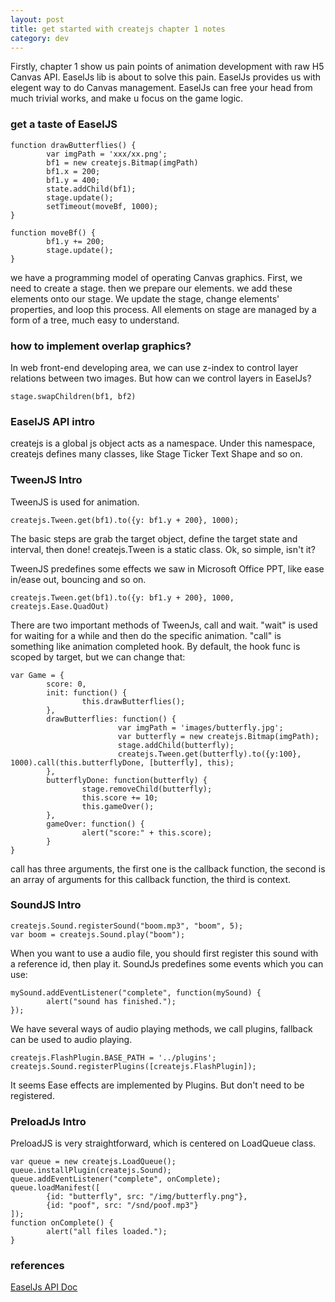 ```yaml
---
layout: post
title: get started with createjs chapter 1 notes
category: dev 
---
```


Firstly, chapter 1 show us pain points of animation development with raw H5 Canvas API. EaselJs lib is about to 
solve this pain. EaselJs provides us with elegent way to do Canvas management. EaselJs can free your head from much
trivial works, and make u focus on the game logic.

### get a taste of EaselJS
```
function drawButterflies() {
        var imgPath = 'xxx/xx.png';
        bf1 = new createjs.Bitmap(imgPath)
        bf1.x = 200;
        bf1.y = 400;
        state.addChild(bf1);
        stage.update();
        setTimeout(moveBf, 1000);
}

function moveBf() {
        bf1.y += 200;
        stage.update();
}
```
we have a programming model of operating Canvas graphics. First, we need to create a stage.
then we prepare our elements. we add these elements onto our stage. We update the stage, change elements' properties,
and loop this process.
All elements on stage are managed by a form of a tree, much easy to understand.

### how to implement overlap graphics?
In web front-end developing area, we can use z-index to control layer relations between two images. But how can we 
control layers in EaselJs?
```
stage.swapChildren(bf1, bf2)
```

### EaselJS API intro
createjs is a global js object acts as a namespace. Under this namespace, createjs defines many classes, 
like Stage Ticker Text Shape and so on.

### TweenJS Intro
TweenJS is used for animation.
```
createjs.Tween.get(bf1).to({y: bf1.y + 200}, 1000);
```
The basic steps are grab the target object, define the target state and interval, then done!
createjs.Tween is a static class. Ok, so simple, isn't it?

TweenJS predefines some effects we saw in Microsoft Office PPT, like ease in/ease out, bouncing and so on.
```
createjs.Tween.get(bf1).to({y: bf1.y + 200}, 1000, createjs.Ease.QuadOut)
```
There are two important methods of TweenJs, call and wait. "wait" is used for waiting for a while and then do the 
specific animation. "call" is something like animation completed hook.
By default, the hook func is scoped by target, but we can change that:

```
var Game = {
        score: 0,
        init: function() {
                this.drawButterflies();
        },
        drawButterflies: function() {
                        var imgPath = 'images/butterfly.jpg';
                        var butterfly = new createjs.Bitmap(imgPath);
                        stage.addChild(butterfly);
                        createjs.Tween.get(butterfly).to({y:100}, 1000).call(this.butterflyDone, [butterfly], this);
        },
        butterflyDone: function(butterfly) {
                stage.removeChild(butterfly);
                this.score += 10;
                this.gameOver();
        },
        gameOver: function() {
                alert("score:" + this.score);
        }
}
```
call has three arguments, the first one is the callback function, the second is an array of arguments for this callback function, the third is context.

### SoundJS Intro
```
createjs.Sound.registerSound("boom.mp3", "boom", 5);
var boom = createjs.Sound.play("boom");
```
When you want to use a audio file, you should first register this sound with a reference id, then play it. 
SoundJs predefines some events which you can use:
```
mySound.addEventListener("complete", function(mySound) {
        alert("sound has finished.");
});
```
We have several ways of audio playing methods, we call
plugins, fallback can be used to audio playing.

```
createjs.FlashPlugin.BASE_PATH = '../plugins';
createjs.Sound.registerPlugins([createjs.FlashPlugin]);
```
It seems Ease effects are implemented by Plugins. But don't need to be registered.

### PreloadJs Intro
PreloadJS is very straightforward, which is centered on LoadQueue class.
```
var queue = new createjs.LoadQueue();
queue.installPlugin(createjs.Sound);
queue.addEventListener("complete", onComplete);
queue.loadManifest([
        {id: "butterfly", src: "/img/butterfly.png"},
        {id: "poof", src: "/snd/poof.mp3"}
]);
function onComplete() {
        alert("all files loaded.");
}
```


### references
[EaselJs API Doc](http://createjs.cc/easeljs/docs/modules/EaselJS.html)

